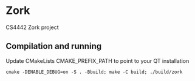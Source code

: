 # Zork
CS4442 Zork project

## Compilation and running

Update CMakeLists CMAKE_PREFIX_PATH to point to your QT installation

`cmake -DENABLE_DEBUG=on -S . -Bbuild; make -C build; ./build/zork`
